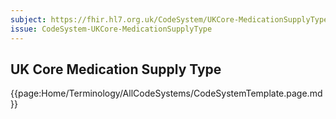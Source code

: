 ```yaml
---
subject: https://fhir.hl7.org.uk/CodeSystem/UKCore-MedicationSupplyType
issue: CodeSystem-UKCore-MedicationSupplyType
---
```

## UK Core Medication Supply Type

{{page:Home/Terminology/AllCodeSystems/CodeSystemTemplate.page.md}}